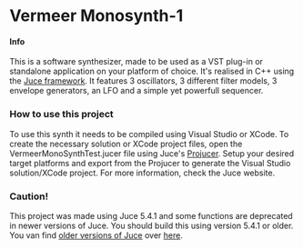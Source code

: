 # Vermeer Monosynth-1

#### Info
This is a software synthesizer, made to be used as a VST plug-in or standalone application on your platform of choice. It's realised in C++ using the [Juce framework](https://juce.com/). 
It features 3 oscillators, 3 different filter models, 3 envelope generators, an LFO and a simple yet powerfull sequencer.

### How to use this project
To use this synth it needs to be compiled using Visual Studio or XCode. To create the necessary solution or XCode project files, open the VermeerMonoSynthTest.jucer file using Juce's [Projucer](https://shop.juce.com/get-juce). 
Setup your desired target platforms and export from the Projucer to generate the Visual Studio solution/XCode project. For more information, check the Juce website.

### Caution!
This project was made using Juce 5.4.1 and some functions are deprecated in newer versions of Juce. You should build this using version 5.4.1 or older. You van find [older versions of Juce](https://github.com/juce-framework/JUCE/releases) over [here](https://github.com/juce-framework/JUCE/releases).


